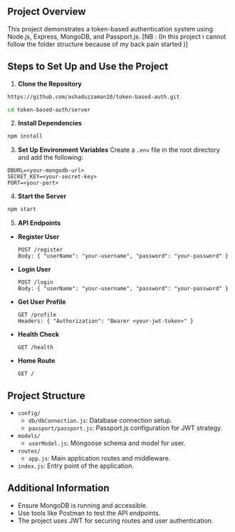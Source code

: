 ## Project Overview

This project demonstrates a token-based authentication system using Node.js, Express, MongoDB, and Passport.js.
[NB : (In this project i cannot follow the folder structure because of my back pain started )]

## Steps to Set Up and Use the Project

1. **Clone the Repository**

```sh
https://github.com/ashaduzzaman10/token-based-auth.git

cd token-based-auth/server
```

2. **Install Dependencies**

```sh
npm install
```

3. **Set Up Environment Variables**
   Create a `.env` file in the root directory and add the following:

```
DBURL=<your-mongodb-url>
SECRET_KEY=<your-secret-key>
PORT=<your-port>
```

4. **Start the Server**

```sh
npm start
```

5. **API Endpoints**

- **Register User**

  ```
  POST /register
  Body: { "userName": "your-username", "password": "your-password" }
  ```

- **Login User**

  ```
  POST /login
  Body: { "userName": "your-username", "password": "your-password" }
  ```

- **Get User Profile**

  ```
  GET /profile
  Headers: { "Authorization": "Bearer <your-jwt-token>" }
  ```

- **Health Check**

  ```
  GET /health
  ```

- **Home Route**
  ```
  GET /
  ```

## Project Structure

- `config/`
  - `db/dbConnection.js`: Database connection setup.
  - `passport/passport.js`: Passport.js configuration for JWT strategy.
- `models/`
  - `userModel.js`: Mongoose schema and model for user.
- `routes/`
  - `app.js`: Main application routes and middleware.
- `index.js`: Entry point of the application.

## Additional Information

- Ensure MongoDB is running and accessible.
- Use tools like Postman to test the API endpoints.
- The project uses JWT for securing routes and user authentication.
